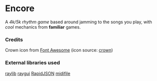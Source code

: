 # Encore

A *4k/5k rhythm game* based around jamming to the songs you play, with _cool_ mechanics from **familiar** games.

### Credits    
Crown icon from [Font Awesome](https://fontawesome.com/) (icon source: [crown](https://fontawesome.com/icons/crown?f=classic&s=solid))

### External libraries used
[raylib](https://github.com/raysan5/raylib)
[raygui](https://github.com/raysan5/raygui)
[RapidJSON](https://github.com/Tencent/rapidjson)
[midifile](https://github.com/craigsapp/midifile)